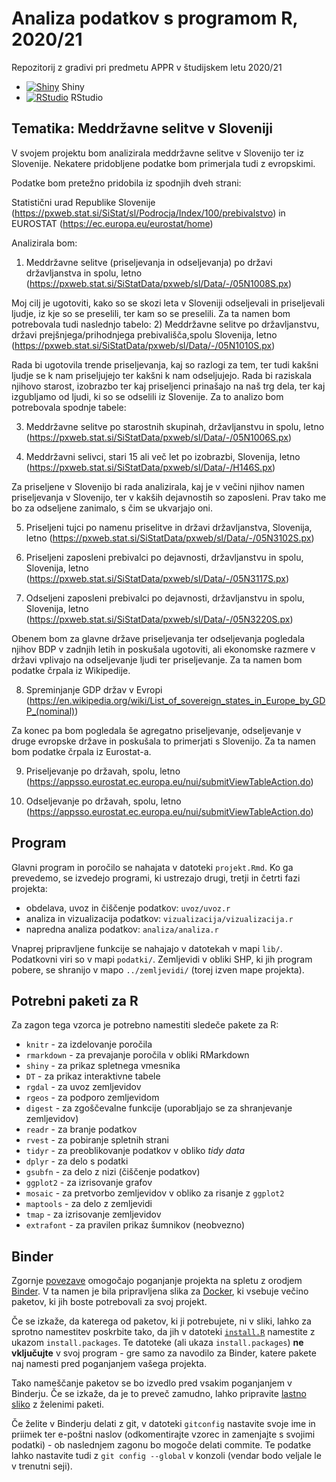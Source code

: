 # Analiza podatkov s programom R, 2020/21

Repozitorij z gradivi pri predmetu APPR v študijskem letu 2020/21

* [![Shiny](http://mybinder.org/badge.svg)](http://mybinder.org/v2/gh/jaanos/APPR-2020-21/master?urlpath=shiny/APPR-2020-21/projekt.Rmd) Shiny
* [![RStudio](http://mybinder.org/badge.svg)](http://mybinder.org/v2/gh/jaanos/APPR-2020-21/master?urlpath=rstudio) RStudio

## Tematika: Meddržavne selitve v Sloveniji 
V svojem projektu bom analizirala meddržavne selitve v Slovenijo ter iz Slovenije. Nekatere pridobljene podatke bom primerjala tudi z evropskimi.

Podatke bom pretežno pridobila iz spodnjih dveh strani:

Statistični urad Republike Slovenije (https://pxweb.stat.si/SiStat/sl/Podrocja/Index/100/prebivalstvo) in
EUROSTAT (https://ec.europa.eu/eurostat/home)

Analizirala bom:

1) Meddržavne selitve (priseljevanja in odseljevanja) po državi državljanstva in spolu, letno
(https://pxweb.stat.si/SiStatData/pxweb/sl/Data/-/05N1008S.px)

Moj cilj je ugotoviti, kako so se skozi leta v Sloveniji odseljevali in priseljevali ljudje, iz kje so se preselili, ter kam so se preselili. Za ta namen bom potrebovala tudi naslednjo tabelo:
2) Meddržavne selitve po državljanstvu, državi prejšnjega/prihodnjega prebivališča,spolu  Slovenija, letno
(https://pxweb.stat.si/SiStatData/pxweb/sl/Data/-/05N1010S.px)

Rada bi ugotovila trende priseljevanja, kaj so razlogi za tem, ter tudi kakšni ljudje se k nam priseljujejo ter kakšni k nam odseljujejo. Rada bi raziskala njihovo starost, izobrazbo ter kaj priseljenci prinašajo na naš trg dela, ter kaj izgubljamo od ljudi, ki so se odselili iz Slovenije. Za to analizo bom potrebovala spodnje tabele:

3) Meddržavne selitve po starostnih skupinah, državljanstvu in spolu, letno
(https://pxweb.stat.si/SiStatData/pxweb/sl/Data/-/05N1006S.px)

4) Meddržavni selivci, stari 15 ali več let po izobrazbi, Slovenija, letno
(https://pxweb.stat.si/SiStatData/pxweb/sl/Data/-/H146S.px)

Za priseljene v Slovenijo bi rada analizirala, kaj je v večini njihov namen priseljevanja v Slovenijo, ter v kakših dejavnostih so zaposleni. Prav tako me bo za odseljene zanimalo, s čim se ukvarjajo oni.

5) Priseljeni tujci po namenu priselitve in državi državljanstva, Slovenija, letno
(https://pxweb.stat.si/SiStatData/pxweb/sl/Data/-/05N3102S.px)
6) Priseljeni zaposleni prebivalci po dejavnosti, državljanstvu in spolu, Slovenija, letno
(https://pxweb.stat.si/SiStatData/pxweb/sl/Data/-/05N3117S.px)

7) Odseljeni zaposleni prebivalci po dejavnosti, državljanstvu in spolu, Slovenija, letno
(https://pxweb.stat.si/SiStatData/pxweb/sl/Data/-/05N3220S.px)

Obenem bom za glavne države priseljevanja ter odseljevanja pogledala njihov BDP v zadnjih letih in poskušala ugotoviti, ali ekonomske razmere v državi vplivajo na odseljevanje ljudi ter priseljevanje. Za ta namen bom podatke črpala iz Wikipedije.

8) Spreminjanje GDP držav v Evropi  (https://en.wikipedia.org/wiki/List_of_sovereign_states_in_Europe_by_GDP_(nominal))

Za konec pa bom pogledala še agregatno priseljevanje, odseljevanje v druge evropske države in poskušala to primerjati s Slovenijo. Za ta namen bom podatke črpala iz Eurostat-a.

9) Priseljevanje po državah, spolu, letno 
(https://appsso.eurostat.ec.europa.eu/nui/submitViewTableAction.do)

10) Odseljevanje po državah, spolu, letno
(https://appsso.eurostat.ec.europa.eu/nui/submitViewTableAction.do)

## Program

Glavni program in poročilo se nahajata v datoteki `projekt.Rmd`.
Ko ga prevedemo, se izvedejo programi, ki ustrezajo drugi, tretji in četrti fazi projekta:

* obdelava, uvoz in čiščenje podatkov: `uvoz/uvoz.r`
* analiza in vizualizacija podatkov: `vizualizacija/vizualizacija.r`
* napredna analiza podatkov: `analiza/analiza.r`

Vnaprej pripravljene funkcije se nahajajo v datotekah v mapi `lib/`.
Podatkovni viri so v mapi `podatki/`.
Zemljevidi v obliki SHP, ki jih program pobere,
se shranijo v mapo `../zemljevidi/` (torej izven mape projekta).

## Potrebni paketi za R

Za zagon tega vzorca je potrebno namestiti sledeče pakete za R:

* `knitr` - za izdelovanje poročila
* `rmarkdown` - za prevajanje poročila v obliki RMarkdown
* `shiny` - za prikaz spletnega vmesnika
* `DT` - za prikaz interaktivne tabele
* `rgdal` - za uvoz zemljevidov
* `rgeos` - za podporo zemljevidom
* `digest` - za zgoščevalne funkcije (uporabljajo se za shranjevanje zemljevidov)
* `readr` - za branje podatkov
* `rvest` - za pobiranje spletnih strani
* `tidyr` - za preoblikovanje podatkov v obliko *tidy data*
* `dplyr` - za delo s podatki
* `gsubfn` - za delo z nizi (čiščenje podatkov)
* `ggplot2` - za izrisovanje grafov
* `mosaic` - za pretvorbo zemljevidov v obliko za risanje z `ggplot2`
* `maptools` - za delo z zemljevidi
* `tmap` - za izrisovanje zemljevidov
* `extrafont` - za pravilen prikaz šumnikov (neobvezno)

## Binder

Zgornje [povezave](#analiza-podatkov-s-programom-r-202021)
omogočajo poganjanje projekta na spletu z orodjem [Binder](https://mybinder.org/).
V ta namen je bila pripravljena slika za [Docker](https://www.docker.com/),
ki vsebuje večino paketov, ki jih boste potrebovali za svoj projekt.

Če se izkaže, da katerega od paketov, ki ji potrebujete, ni v sliki,
lahko za sprotno namestitev poskrbite tako,
da jih v datoteki [`install.R`](install.R) namestite z ukazom `install.packages`.
Te datoteke (ali ukaza `install.packages`) **ne vključujte** v svoj program -
gre samo za navodilo za Binder, katere pakete naj namesti pred poganjanjem vašega projekta.

Tako nameščanje paketov se bo izvedlo pred vsakim poganjanjem v Binderju.
Če se izkaže, da je to preveč zamudno,
lahko pripravite [lastno sliko](https://github.com/jaanos/APPR-docker) z želenimi paketi.

Če želite v Binderju delati z git,
v datoteki `gitconfig` nastavite svoje ime in priimek ter e-poštni naslov
(odkomentirajte vzorec in zamenjajte s svojimi podatki) -
ob naslednjem zagonu bo mogoče delati commite.
Te podatke lahko nastavite tudi z `git config --global` v konzoli
(vendar bodo veljale le v trenutni seji).
